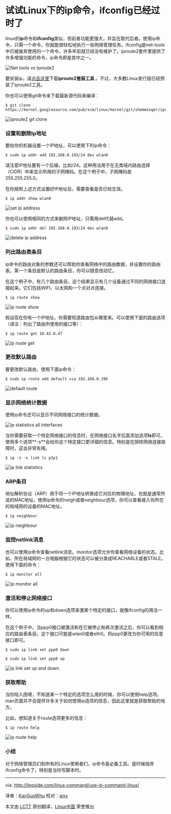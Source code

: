 试试Linux下的ip命令，ifconfig已经过时了
================================================================================
linux的**ip**命令和**ifconfig**类似，但前者功能更强大，并旨在取代后者。使用ip命令，只需一个命令，你就能很轻松地执行一些网络管理任务。ifconfig是net-tools中已被废弃使用的一个命令，许多年前就已经没有维护了。iproute2套件里提供了许多增强功能的命令，ip命令即是其中之一。

![Net tools vs Iproute2](http://linoxide.com/wp-content/uploads/2014/05/Linux-Nettools-vs-Iproute2.png)

要安装ip，请[点击这里][1]下载**iproute2套装工具** 。不过，大多数Linux发行版已经预装了iproute2工具。

你也可以使用git命令来下载最新源代码来编译：

    $ git clone https://kernel.googlesource.com/pub/scm/linux/kernel/git/shemminger/iproute2.git

![iproute2 git clone](http://linoxide.com/wp-content/uploads/2014/04/iproute2-git-clone.png)

### 设置和删除Ip地址 ###

要给你的机器设置一个IP地址，可以使用下列ip命令：

    $ sudo ip addr add 192.168.0.193/24 dev wlan0

请注意IP地址要有一个后缀，比如/24。这种用法用于在无类域内路由选择（CIDR）中来显示所用的子网掩码。在这个例子中，子网掩码是255.255.255.0。

在你按照上述方式设置好IP地址后，需要查看是否已经生效。

    $ ip addr show wlan0

![set ip address](http://linoxide.com/wp-content/uploads/2014/04/set-ip-address.png)

你也可以使用相同的方式来删除IP地址，只需用del代替add。

    $ sudo ip addr del 192.168.0.193/24 dev wlan0

![delete ip address](http://linoxide.com/wp-content/uploads/2014/04/delete-ip-address.png)

### 列出路由表条目 ###

ip命令的路由对象的参数还可以帮助你查看网络中的路由数据，并设置你的路由表。第一个条目是默认的路由条目，你可以随意改动它。

在这个例子中，有几个路由条目。这个结果显示有几个设备通过不同的网络接口连接起来。它们包括WIFI、以太网和一个点对点连接。

    $ ip route show

![ip route show](http://linoxide.com/wp-content/uploads/2014/04/ip-route-show.png)

假设现在你有一个IP地址，你需要知道路由包从哪里来。可以使用下面的路由选项（译注：列出了路由所使用的接口等）：

    $ ip route get 10.42.0.47

![ip route get](http://linoxide.com/wp-content/uploads/2014/04/ip-route-get.png)

### 更改默认路由 ###

要更改默认路由，使用下面ip命令：

    $ sudo ip route add default via 192.168.0.196

![default route](http://linoxide.com/wp-content/uploads/2014/04/default-route.png)

### 显示网络统计数据 ###

使用ip命令还可以显示不同网络接口的统计数据。

![ip statistics all interfaces](http://linoxide.com/wp-content/uploads/2014/04/ip-statistics-all-interfaces.png)

当你需要获取一个特定网络接口的信息时，在网络接口名字后面添加选项**ls**即可。使用多个选项**-s**会给你这个特定接口更详细的信息。特别是在排除网络连接故障时，这会非常有用。

    $ ip -s -s link ls p2p1

![ip link statistics](http://linoxide.com/wp-content/uploads/2014/04/ip-link-statistics-.png)

### ARP条目 ###

地址解析协议（ARP）用于将一个IP地址转换成它对应的物理地址，也就是通常所说的MAC地址。使用ip命令的neigh或者neighbour选项，你可以查看接入你所在的局域网的设备的MAC地址。

    $ ip neighbour

![ip neighbour](http://linoxide.com/wp-content/uploads/2014/04/ip-neighbour.png)

### 监控netlink消息 ###

也可以使用ip命令查看netlink消息。monitor选项允许你查看网络设备的状态。比如，所在局域网的一台电脑根据它的状态可以被分类成REACHABLE或者STALE。使用下面的命令：

    $ ip monitor all

![ip monitor all](http://linoxide.com/wp-content/uploads/2014/04/ip-monitor-all.png)

### 激活和停止网络接口 ###

你可以使用ip命令的up和down选项来激某个特定的接口，就像ifconfig的用法一样。

在这个例子中，当ppp0接口被激活和在它被停止和再次激活之后，你可以看到相应的路由表条目。这个接口可能是wlan0或者eth0。将ppp0更改为你可用的任意接口即可。
    
    $ sudo ip link set ppp0 down

    $ sudo ip link set ppp0 up

![ip link set up and down](http://linoxide.com/wp-content/uploads/2014/04/ip-link-set-up-and-down.png)

### 获取帮助 ###

当你陷入困境，不知道某一个特定的选项怎么用的时候，你可以使用help选项。man页面并不会提供许多关于如何使用ip选项的信息，因此这里就是获取帮助的地方。

比如，想知道关于route选项更多的信息：

    $ ip route help

![ip route help](http://linoxide.com/wp-content/uploads/2014/04/ip-route-help.png)

### 小结 ###

对于网络管理员们和所有的Linux使用者们，ip命令是必备工具。是时候抛弃ifconfig命令了，特别是当你写脚本时。

--------------------------------------------------------------------------------

via: http://linoxide.com/linux-command/use-ip-command-linux/

译者：[KayGuoWhu](https://github.com/KayGuoWhu) 校对：[wxy](https://github.com/wxy)

本文由 [LCTT](https://github.com/LCTT/TranslateProject) 原创翻译，[Linux中国](http://linux.cn/) 荣誉推出

[1]:http://www.linuxgrill.com/anonymous/iproute2/NEW-OSDL/